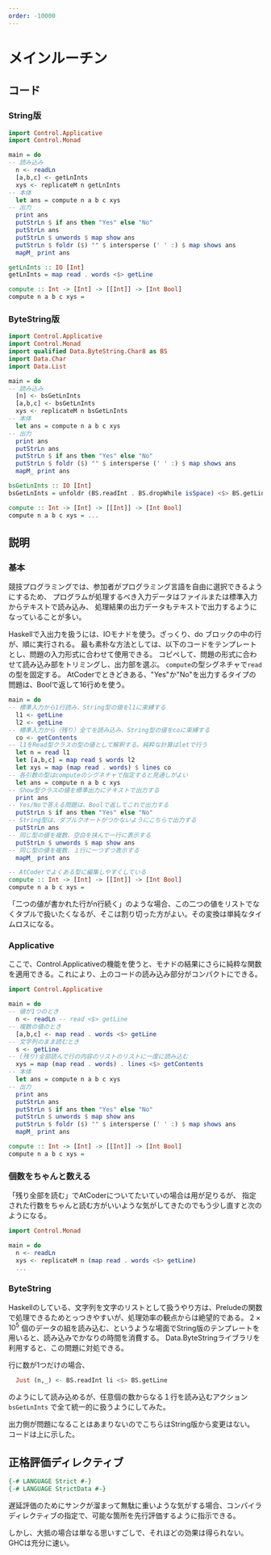 ```yaml
---
order: -10000
---
```

# メインルーチン

## コード

### String版

```haskell
import Control.Applicative
import Control.Monad

main = do
-- 読み込み
  n <- readLn
  [a,b,c] <- getLnInts
  xys <- replicateM n getLnInts
-- 本体
  let ans = compute n a b c xys
-- 出力
  print ans
  putStrLn $ if ans then "Yes" else "No"
  putStrLn ans
  putStrLn $ unwords $ map show ans
  putStrLn $ foldr ($) "" $ intersperse (' ' :) $ map shows ans
  mapM_ print ans

getLnInts :: IO [Int]
getLnInts = map read . words <$> getLine

compute :: Int -> [Int] -> [[Int]] -> [Int Bool]
compute n a b c xys =
```

### ByteString版

```haskell
import Control.Applicative
import Control.Monad
import qualified Data.ByteString.Char8 as BS
import Data.Char
import Data.List

main = do
-- 読み込み
  [n] <- bsGetLnInts
  [a,b,c] <- bsGetLnInts
  xys <- replicateM n bsGetLnInts
-- 本体
  let ans = compute n a b c xys
-- 出力
  print ans
  putStrLn ans
  putStrLn $ if ans then "Yes" else "No"
  putStrLn $ foldr ($) "" $ intersperse (' ' :) $ map shows ans
  mapM_ print ans

bsGetLnInts :: IO [Int]
bsGetLnInts = unfoldr (BS.readInt . BS.dropWhile isSpace) <$> BS.getLine

compute :: Int -> [Int] -> [[Int]] -> [Int Bool]
compute n a b c xys = ...
```

## 説明

### 基本

競技プログラミングでは、参加者がプログラミング言語を自由に選択できるようにするため、
プログラムが処理するべき入力データはファイルまたは標準入力からテキストで読み込み、
処理結果の出力データもテキストで出力するようになっていることが多い。

Haskellで入出力を扱うには、IOモナドを使う。ざっくり、do ブロックの中の行が、順に実行される。
最も素朴な方法としては、以下のコードをテンプレートとし、問題の入力形式に合わせて使用できる。
コピペして、問題の形式に合わせて読み込み部をトリミングし、出力部を選ぶ。
`compute`の型シグネチャで`read`の型を固定する。
AtCoderでときどきある、"Yes"か"No"を出力するタイプの問題は、Boolで返して16行めを使う。

```haskell #
main = do
-- 標準入力から1行読み、String型の値をl1に束縛する
  l1 <- getLine
  l2 <- getLine
-- 標準入力から（残り）全てを読み込み、String型の値をcoに束縛する
  co <- getContents
-- l1をRead型クラスの型の値として解釈する。純粋な計算はletで行う
  let n = read l1
  let [a,b,c] = map read $ words l2
  let xys = map (map read . words) $ lines co
-- 各引数の型はcomputeのシグネチャで指定すると見通しがよい
  let ans = compute n a b c xys
-- Show型クラスの値を標準出力にテキストで出力する
  print ans
-- Yes/Noで答える問題は、Boolで返してこれで出力する
  putStrLn $ if ans then "Yes" else "No"
-- String型は、ダブルクオートがつかないようにこちらで出力する
  putStrLn ans
-- 同じ型の値を複数、空白を挟んで一行に表示する
  putStrLn $ unwords $ map show ans
-- 同じ型の値を複数、１行に一つずつ表示する
  mapM_ print ans

-- AtCoderでよくある型に編集しやすくしている
compute :: Int -> [Int] -> [[Int]] -> [Int Bool]
compute n a b c xys =
```

「二つの値が書かれた行がn行続く」のような場合、この二つの値をリストでなくタプルで扱いたくなるが、そこは割り切った方がよい。その変換は単純なタイムロスになる。

### Applicative

ここで、Control.Applicativeの機能を使うと、モナドの結果にさらに純粋な関数を適用できる。これにより、上のコードの読み込み部分がコンパクトにできる。

```haskell
import Control.Applicative

main = do
-- 値が1つのとき
  n <- readLn -- read <$> getLine
-- 複数の値のとき
  [a,b,c] <- map read . words <$> getLine
-- 文字列のまま読むとき
  s <- getLine
-- (残り)全部読んで行の内容のリストのリストに一度に読み込む
  xys = map (map read . words) . lines <$> getContents
-- 本体
  let ans = compute n a b c xys
-- 出力
  print ans
  putStrLn ans
  putStrLn $ if ans then "Yes" else "No"
  putStrLn $ unwords $ map show ans
  putStrLn $ foldr ($) "" $ intersperse (' ' :) $ map shows ans
  mapM_ print ans

compute :: Int -> [Int] -> [[Int]] -> [Int Bool]
compute n a b c xys =
```

### 個数をちゃんと数える

「残り全部を読む」でAtCoderについてたいていの場合は用が足りるが、
指定された行数をちゃんと読む方がいいような気がしてきたのでもう少し直すと次のようになる。

```haskell
import Control.Monad

main = do
  n <- readLn
  xys <- replicateM n (map read . words <$> getLine)
  ...
```

### ByteString

Haskellのしている、文字列を文字のリストとして扱うやり方は、Preludeの関数で処理できるためとっつきやすいが、処理効率の観点からは絶望的である。
$2 \times 10^5$ 個のデータの組を読み込む、というような場面でString版のテンプレートを用いると、読み込みでかなりの時間を消費する。
Data.ByteStringライブラリを利用すると、この問題に対処できる。

行に数が1つだけの場合、

```haskell
  Just (n,_) <- BS.readInt li <$> BS.getLine
```

のようにして読み込めるが、任意個の数からなる１行を読み込むアクション `bsGetLnInts` で全て統一的に扱うようにしてみた。

出力側が問題になることはあまりないのでこちらはString版から変更はない。
コードは上に示した。

## 正格評価ディレクティブ

```haskell
{-# LANGUAGE Strict #-}
{-# LANGUAGE StrictData #-}
```

遅延評価のためにサンクが溜まって無駄に重いような気がする場合、コンパイラディレクティブの指定で、可能な箇所を先行評価するように指示できる。

しかし、大抵の場合は単なる思いすごしで、それほどの効果は得られない。
GHCは充分に速い。

